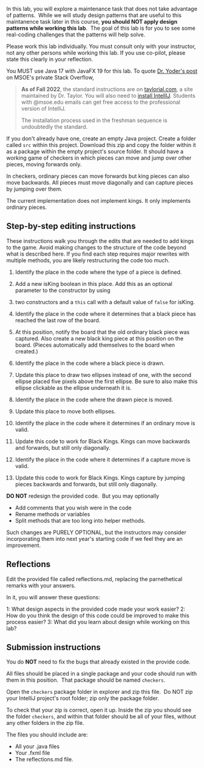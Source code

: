 In this lab, you will explore a maintenance task that does not take advantage of patterns.  While we will study design patterns that are useful to this maintanence task later in this course, **you should NOT apply design patterns while working this lab**.  The goal of this lab is for you to see some real-coding challenges that the patterns will help solve.

Please work this lab individually.  You must consult only with your instructor, not any other persons while working this lab. If you use co-pilot, please state this clearly in your reflection.

You MUST use Java 17 with JavaFX 19 for this lab. To quote [Dr. Yoder's post](https://stackoverflowteams.com/c/msoe/a/305/2) on MSOE's private Stack Overflow,

> **As of Fall 2022**, the standard instructions are on [taylorial.com](https://taylorial.com/cs1021/Install.htm), a site maintained by Dr. Taylor. You will also need to [install IntellIJ](https://www.jetbrains.com/idea/download/?ij80pr#section=windows).  Students with @msoe.edu emails can get free access to the professional version of IntelliJ.
>
> The installation process used in the freshman sequence is undoubtedly the standard.

If you don't already have one, create an empty Java project. Create a folder called `src` within this project. Download this zip and copy the folder within it as a package within the empty project's source folder. It should have a working game of checkers in which pieces can move and jump over other pieces, moving forwards only.

In checkers, ordinary pieces can move forwards but king pieces can also move backwards.
All pieces must move diagonally and can capture pieces by jumping over them.

The current implementation does not implement kings.  It only implements ordinary
pieces.

Step-by-step editing instructions
---------------------------------
These instructions walk you through the edits that are needed to add kings to the game.  Avoid making changes to the structure of the code beyond what is described here.  If you find each step requires major rewrites with multiple methods, you are likely restructuring the code too much.

1. Identify the place in the code where the type of a piece is defined.
2. Add a new isKing boolean in this place.  Add this as an optional parameter to the constructor by using 
3. two constructors and a `this` call with a default value of `false` for isKing.


3. Identify the place in the code where it determines that a black piece has reached
   the last row of the board.
4. At this position, notify the board that the old ordinary black piece was captured.
   Also create a new black king piece at this position on the board. (Pieces automatically
   add themselves to the board when created.)


5. Identify the place in the code where a black piece is drawn.
6. Update this place to draw two ellipses instead of one, with the second ellipse
   placed five pixels above the first ellipse. Be sure to also make this ellipse clickable
   as the ellipse underneath it is.


7. Identify the place in the code where the drawn piece is moved.
8. Update this place to move both ellipses.


9. Identify the place in the code where it determines if an ordinary move is valid.
10. Update this code to work for Black Kings. Kings can move backwards and forwards,
   but still only diagonally.


11. Identify the place in the code where it determines if a capture move is valid.
12. Update this code to work for Black Kings. Kings capture by jumping pieces
   backwards and forwards, but still only diagonally.


**DO NOT** redesign the provided code.  But you may optionally

* Add comments that you wish were in the code
* Rename methods or variables
* Split methods that are too long into helper methods.

Such changes are PURELY OPTIONAL, but the instructors may consider incorporating them into next year's starting code if we feel they are an improvement.

Reflections
-----------
Edit the provided file called reflections.md, replacing the parnethetical remarks with your answers.

In it, you will answer these questions:

1: What design aspects in the provided code made your work easier?
2: How do you think the design of this code could be improved to make this process easier?
3: What did you learn about design while working on this lab?

Submission instructions
--------------------------

You do **NOT** need to fix the bugs that already existed in the provide code.

All files should be placed in a single package and your code should run with them in this position.  That package should be named `checkers`.

Open the `checkers` package folder in explorer and zip this file.  Do NOT zip your IntelliJ project's root folder; zip only the package folder.

To check that your zip is correct, open it up. Inside the zip you should see the folder `checkers`, and within that folder should be all of your files, without any other folders in the zip file.

The files you should include are:

* All your .java files
* Your .fxml file
* The reflections.md file.
